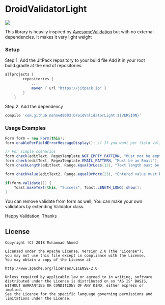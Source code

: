 # DroidValidatorLight
[![](https://jitpack.io/v/mahmed8003/DroidValidatorLight.svg)](https://jitpack.io/#mahmed8003/DroidValidatorLight)

This library is heavily inspired by [AwesomeValidation](https://github.com/thyrlian/AwesomeValidation) but with no external dependencies. It makes it very light weight

### Setup
Step 1. Add the JitPack repository to your build file
Add it in your root build.gradle at the end of repositories:
```gradle
allprojects {
		repositories {
			...
			maven { url "https://jitpack.io" }
		}
	}
```

Step 2. Add the dependency
```gradle
compile 'com.github.mahmed8003:DroidValidatorLight:${VERSION}'
```


### Usage Examples
```java
Form form = new Form(this);
form.enablePerFieldErrorMessageDisplay(); // If you want per field validation

// For simple scenarios
form.check(editText, RegexTemplate.NOT_EMPTY_PATTERN, "Must not be empty");
form.check(editText, RegexTemplate.EMAIL_PATTERN, "Must be an Email");
form.checkLength(editText, Range.equalOrLess(12), "Text length must be less or equal to 12");

form.checkValue(editText2, Range.equalOrMore(23), "Entered value must be greater equal than 23");

if(form.validate()) {
    Toast.makeText(this, "Success", Toast.LENGTH_LONG).show();
}

```

You can remove validate from form as well, You can make your own validators by extending Validator class.

Happy Validation, Thanks

License
-------

    Copyright (C) 2018 Muhammad Ahmed

    Licensed under the Apache License, Version 2.0 (the "License");
    you may not use this file except in compliance with the License.
    You may obtain a copy of the License at

    http://www.apache.org/licenses/LICENSE-2.0

    Unless required by applicable law or agreed to in writing, software
    distributed under the License is distributed on an "AS IS" BASIS,
    WITHOUT WARRANTIES OR CONDITIONS OF ANY KIND, either express or implied.
    See the License for the specific language governing permissions and
    limitations under the License.


